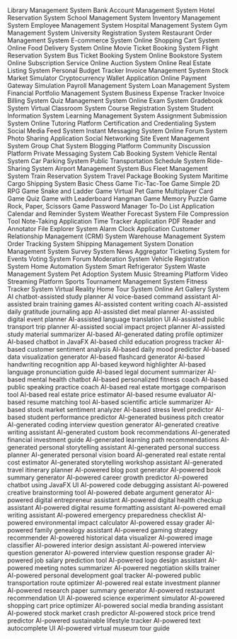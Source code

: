 Library Management System
Bank Account Management System
Hotel Reservation System
School Management System
Inventory Management System
Employee Management System
Hospital Management System
Gym Management System
University Registration System
Restaurant Order Management System
E-commerce System
Online Shopping Cart System
Online Food Delivery System
Online Movie Ticket Booking System
Flight Reservation System
Bus Ticket Booking System
Online Bookstore System
Online Subscription Service
Online Auction System
Online Real Estate Listing System
Personal Budget Tracker
Invoice Management System
Stock Market Simulator
Cryptocurrency Wallet Application
Online Payment Gateway Simulation
Payroll Management System
Loan Management System
Financial Portfolio Management System
Business Expense Tracker
Invoice Billing System
Quiz Management System
Online Exam System
Gradebook System
Virtual Classroom System
Course Registration System
Student Information System
Learning Management System
Assignment Submission System
Online Tutoring Platform
Certification and Credentialing System
Social Media Feed System
Instant Messaging System
Online Forum System
Photo Sharing Application
Social Networking Site
Event Management System
Group Chat System
Blogging Platform
Community Discussion Platform
Private Messaging System
Cab Booking System
Vehicle Rental System
Car Parking System
Public Transportation Schedule System
Ride-Sharing System
Airport Management System
Bus Fleet Management System
Train Reservation System
Travel Package Booking System
Maritime Cargo Shipping System
Basic Chess Game
Tic-Tac-Toe Game
Simple 2D RPG Game
Snake and Ladder Game
Virtual Pet Game
Multiplayer Card Game
Quiz Game with Leaderboard
Hangman Game
Memory Puzzle Game
Rock, Paper, Scissors Game
Password Manager
To-Do List Application
Calendar and Reminder System
Weather Forecast System
File Compression Tool
Note-Taking Application
Time Tracker Application
PDF Reader and Annotator
File Explorer System
Alarm Clock Application
Customer Relationship Management (CRM) System
Warehouse Management System
Order Tracking System
Shipping Management System
Donation Management System
Survey System
News Aggregator
Ticketing System for Events
Voting System
Forum Moderation System
Vehicle Registration System
Home Automation System
Smart Refrigerator System
Waste Management System
Pet Adoption System
Music Streaming Platform
Video Streaming Platform
Sports Tournament Management System
Fitness Tracker System
Virtual Reality Home Tour System
Online Art Gallery System
AI chatbot-assisted study planner
AI voice-based command assistant
AI-assisted brain training games
AI-assisted content writing coach
AI-assisted daily gratitude journaling app
AI-assisted diet meal planner
AI-assisted digital event planner
AI-assisted language translation UI
AI-assisted public transport trip planner
AI-assisted social impact project planner
AI-assisted study material summarizer
AI-based AI-generated dating profile optimizer
AI-based chatbot in JavaFX
AI-based child education progress tracker
AI-based customer sentiment analysis
AI-based daily mood predictor
AI-based data visualization generator
AI-based flashcard generator
AI-based handwriting recognition app
AI-based keyword highlighter
AI-based language pronunciation guide
AI-based legal document summarizer
AI-based mental health chatbot
AI-based personalized fitness coach
AI-based public speaking practice coach
AI-based real estate mortgage comparison tool
AI-based real estate price estimator
AI-based resume evaluator
AI-based resume matching tool
AI-based scientific article summarizer
AI-based stock market sentiment analyzer
AI-based stress level predictor
AI-based student performance predictor
AI-generated business pitch creator
AI-generated coding interview question generator
AI-generated creative writing assistant
AI-generated custom book recommendations
AI-generated financial investment guide
AI-generated learning path recommendations
AI-generated personal storytelling assistant
AI-generated personal success planner
AI-generated personal vision board
AI-generated real estate rental cost estimator
AI-generated storytelling workshop assistant
AI-generated travel itinerary planner
AI-powered blog post generator
AI-powered book summary generator
AI-powered career growth predictor
AI-powered chatbot using JavaFX UI
AI-powered code debugging assistant
AI-powered creative brainstorming tool
AI-powered debate argument generator
AI-powered digital entrepreneur assistant
AI-powered digital health checkup assistant
AI-powered digital resume formatting assistant
AI-powered email writing assistant
AI-powered emergency preparedness checklist
AI-powered environmental impact calculator
AI-powered essay grader
AI-powered family genealogy assistant
AI-powered gaming strategy recommender
AI-powered historical data visualizer
AI-powered image classifier
AI-powered interior design assistant
AI-powered interview question generator
AI-powered interview question response grader
AI-powered job salary prediction tool
AI-powered logo design assistant
AI-powered meeting notes summarizer
AI-powered negotiation skills trainer
AI-powered personal development goal tracker
AI-powered public transportation route optimizer
AI-powered real estate investment planner
AI-powered research paper summary generator
AI-powered restaurant recommendation UI
AI-powered science experiment simulator
AI-powered shopping cart price optimizer
AI-powered social media branding assistant
AI-powered stock market crash predictor
AI-powered stock price trend predictor
AI-powered sustainable lifestyle tracker
AI-powered text autocomplete UI
AI-powered virtual museum tour guide
